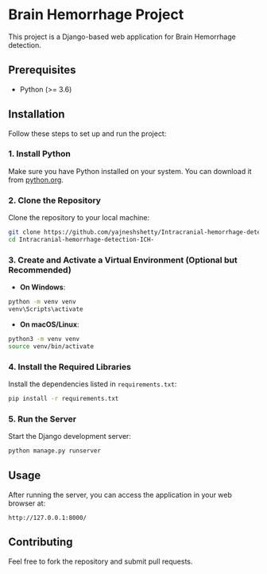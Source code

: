 
# Brain Hemorrhage Project

This project is a Django-based web application for Brain Hemorrhage detection.

## Prerequisites

- Python (>= 3.6)

## Installation

Follow these steps to set up and run the project:

### 1. Install Python

Make sure you have Python installed on your system. You can download it from [python.org](https://www.python.org/).

### 2. Clone the Repository

Clone the repository to your local machine:

```bash
git clone https://github.com/yajneshshetty/Intracranial-hemorrhage-detection-ICH-.git
cd Intracranial-hemorrhage-detection-ICH-
```

### 3. Create and Activate a Virtual Environment (Optional but Recommended)

- **On Windows**:

```bash
python -m venv venv
venv\Scripts\activate
```

- **On macOS/Linux**:

```bash
python3 -m venv venv
source venv/bin/activate
```

### 4. Install the Required Libraries

Install the dependencies listed in `requirements.txt`:

```bash
pip install -r requirements.txt
```

### 5. Run the Server

Start the Django development server:

```bash
python manage.py runserver
```

## Usage

After running the server, you can access the application in your web browser at:

```
http://127.0.0.1:8000/
```

## Contributing

Feel free to fork the repository and submit pull requests.
